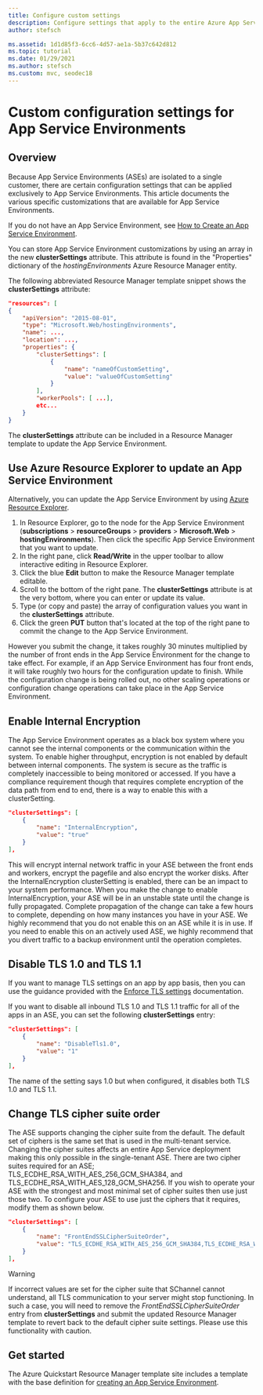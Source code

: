 ```yaml
---
title: Configure custom settings
description: Configure settings that apply to the entire Azure App Service environment. Learn how to do it with Azure Resource Manager templates.
author: stefsch

ms.assetid: 1d1d85f3-6cc6-4d57-ae1a-5b37c642d812
ms.topic: tutorial
ms.date: 01/29/2021
ms.author: stefsch
ms.custom: mvc, seodec18
---
```


# Custom configuration settings for App Service Environments
## Overview
Because App Service Environments (ASEs) are isolated to a single customer, there are certain configuration settings that can be applied exclusively to App Service Environments. This article documents the various specific customizations that are available for App Service Environments.

If you do not have an App Service Environment, see [How to Create an App Service Environment](app-service-web-how-to-create-an-app-service-environment.md).

You can store App Service Environment customizations by using an array in the new **clusterSettings** attribute. This attribute is found in the "Properties" dictionary of the *hostingEnvironments* Azure Resource Manager entity.

The following abbreviated Resource Manager template snippet shows the **clusterSettings** attribute:

```json
"resources": [
{
    "apiVersion": "2015-08-01",
    "type": "Microsoft.Web/hostingEnvironments",
    "name": ...,
    "location": ...,
    "properties": {
        "clusterSettings": [
            {
                "name": "nameOfCustomSetting",
                "value": "valueOfCustomSetting"
            }
        ],
        "workerPools": [ ...],
        etc...
    }
}
```

The **clusterSettings** attribute can be included in a Resource Manager template to update the App Service Environment.

## Use Azure Resource Explorer to update an App Service Environment
Alternatively, you can update the App Service Environment by using [Azure Resource Explorer](https://resources.azure.com).  

1. In Resource Explorer, go to the node for the App Service Environment (**subscriptions** > **resourceGroups** > **providers** > **Microsoft.Web** > **hostingEnvironments**). Then click the specific App Service Environment that you want to update.
2. In the right pane, click **Read/Write** in the upper toolbar to allow interactive editing in Resource Explorer.  
3. Click the blue **Edit** button to make the Resource Manager template editable.
4. Scroll to the bottom of the right pane. The **clusterSettings** attribute is at the very bottom, where you can enter or update its value.
5. Type (or copy and paste) the array of configuration values you want in the **clusterSettings** attribute.  
6. Click the green **PUT** button that's located at the top of the right pane to commit the change to the App Service Environment.

However you submit the change, it takes roughly 30 minutes multiplied by the number of front ends in the App Service Environment for the change to take effect.
For example, if an App Service Environment has four front ends, it will take roughly two hours for the configuration update to finish. While the configuration change is being rolled out, no other scaling operations or configuration change operations can take place in the App Service Environment.

## Enable Internal Encryption

The App Service Environment operates as a black box system where you cannot see the internal components or the communication within the system. To enable higher throughput, encryption is not enabled by default between internal components. The system is secure as the traffic is completely inaccessible to being monitored or accessed. If you have a compliance requirement though that requires complete encryption of the data path from end to end, there is a way to enable this with a clusterSetting.  

```json
"clusterSettings": [
    {
        "name": "InternalEncryption",
        "value": "true"
    }
],
```
This will encrypt internal network traffic in your ASE between the front ends and workers, encrypt the pagefile and also encrypt the worker disks. After the InternalEncryption clusterSetting is enabled, there can be an impact to your system performance. When you make the change to enable InternalEncryption, your ASE will be in an unstable state until the change is fully propagated. Complete propagation of the change can take a few hours to complete, depending on how many instances you have in your ASE. We highly recommend that you do not enable this on an ASE while it is in use. If you need to enable this on an actively used ASE, we highly recommend that you divert traffic to a backup environment until the operation completes. 


## Disable TLS 1.0 and TLS 1.1

If you want to manage TLS settings on an app by app basis, then you can use the guidance provided with the [Enforce TLS settings](../configure-ssl-bindings.md#enforce-tls-versions) documentation. 

If you want to disable all inbound TLS 1.0 and TLS 1.1 traffic for all of the apps in an ASE, you can set the following **clusterSettings** entry:

```json
"clusterSettings": [
    {
        "name": "DisableTls1.0",
        "value": "1"
    }
],
```

The name of the setting says 1.0 but when configured, it disables both TLS 1.0 and TLS 1.1.

## Change TLS cipher suite order
The ASE supports changing the cipher suite from the default. The default set of ciphers is the same set that is used in the multi-tenant service. Changing the cipher suites affects an entire App Service deployment making this only possible in the single-tenant ASE. There are two cipher suites required for an ASE; TLS_ECDHE_RSA_WITH_AES_256_GCM_SHA384, and TLS_ECDHE_RSA_WITH_AES_128_GCM_SHA256. If you wish to operate your ASE with the strongest and most minimal set of cipher suites then use just those two. To configure your ASE to use just the ciphers that it requires, modify them as shown below. 

```json
"clusterSettings": [
    {
        "name": "FrontEndSSLCipherSuiteOrder",
        "value": "TLS_ECDHE_RSA_WITH_AES_256_GCM_SHA384,TLS_ECDHE_RSA_WITH_AES_128_GCM_SHA256"
    }
],
```

> [!WARNING]
> If incorrect values are set for the cipher suite that SChannel cannot understand, all TLS communication to your server might stop functioning. In such a case, you will need to remove the *FrontEndSSLCipherSuiteOrder* entry from **clusterSettings** and submit the updated Resource Manager template to revert back to the default cipher suite settings.  Please use this functionality with caution.

## Get started
The Azure Quickstart Resource Manager template site includes a template with the base definition for [creating an App Service Environment](https://azure.microsoft.com/documentation/templates/201-web-app-ase-create/).

<!-- LINKS -->

<!-- IMAGES -->
